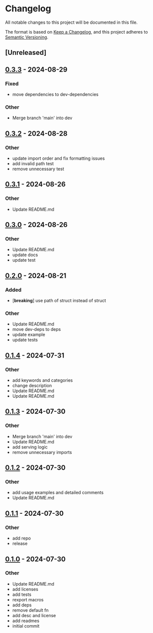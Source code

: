# Changelog
All notable changes to this project will be documented in this file.

The format is based on [Keep a Changelog](https://keepachangelog.com/en/1.0.0/),
and this project adheres to [Semantic Versioning](https://semver.org/spec/v2.0.0.html).

## [Unreleased]

## [0.3.3](https://github.com/ratnaraj7/better-routes/compare/better-routes-v0.3.2...better-routes-v0.3.3) - 2024-08-29

### Fixed
- move dependencies to dev-dependencies

### Other
- Merge branch 'main' into dev

## [0.3.2](https://github.com/ratnaraj7/better-routes/compare/better-routes-v0.3.1...better-routes-v0.3.2) - 2024-08-28

### Other
- update import order and fix formatting issues
- add invalid path test
- remove unnecessary test

## [0.3.1](https://github.com/ratnaraj7/better-routes/compare/better-routes-v0.3.0...better-routes-v0.3.1) - 2024-08-26

### Other
- Update README.md

## [0.3.0](https://github.com/ratnaraj7/better-routes/compare/better-routes-v0.2.0...better-routes-v0.3.0) - 2024-08-26

### Other
- Update README.md
- update docs
- update test

## [0.2.0](https://github.com/ratnaraj7/better-routes/compare/better-routes-v0.1.4...better-routes-v0.2.0) - 2024-08-21

### Added
- [**breaking**] use path of struct instead of struct

### Other
- Update README.md
- move dev-deps to deps
- update example
- update tests

## [0.1.4](https://github.com/ratnaraj7/better-routes/compare/better-routes-v0.1.3...better-routes-v0.1.4) - 2024-07-31

### Other
- add keywords and categories
- change description
- Update README.md
- Update README.md

## [0.1.3](https://github.com/ratnaraj7/better-routes/compare/better-routes-v0.1.2...better-routes-v0.1.3) - 2024-07-30

### Other
- Merge branch 'main' into dev
- Update README.md
- add serving logic
- remove unnecessary imports

## [0.1.2](https://github.com/ratnaraj7/better-routes/compare/better-routes-v0.1.1...better-routes-v0.1.2) - 2024-07-30

### Other
- add usage examples and detailed comments
- Update README.md

## [0.1.1](https://github.com/ratnaraj7/better-routes/compare/better-routes-v0.1.0...better-routes-v0.1.1) - 2024-07-30

### Other
- add repo
- release

## [0.1.0](https://github.com/ratnaraj7/better-routes/releases/tag/better-routes-v0.1.0) - 2024-07-30

### Other
- Update README.md
- add licenses
- add tests
- rexport macros
- add deps
- remove default fn
- add desc and license
- add readmes
- initial commit
